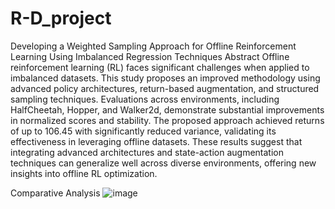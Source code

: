 # R-D_project
Developing a Weighted Sampling Approach for Offline Reinforcement Learning Using Imbalanced Regression Techniques
Abstract
Offline reinforcement learning (RL) faces significant challenges when applied to imbalanced datasets. This
study proposes an improved methodology using advanced policy architectures, return-based augmentation,
and structured sampling techniques. Evaluations across environments, including HalfCheetah, Hopper, and
Walker2d, demonstrate substantial improvements in normalized scores and stability. The proposed approach
achieved returns of up to 106.45 with significantly reduced variance, validating its effectiveness in leveraging
offline datasets. These results suggest that integrating advanced architectures and state-action augmentation
techniques can generalize well across diverse environments, offering new insights into offline RL optimization.

Comparative Analysis
![image](https://github.com/user-attachments/assets/df3fca1e-ec63-4bb9-8efe-06ad4bf6faab)
